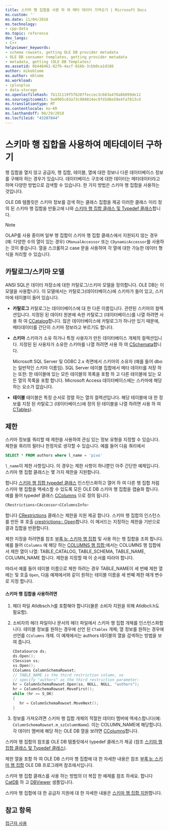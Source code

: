 ```yaml
---
title: 스키마 행 집합을 사용 하 여 메타 데이터 가져오기 | Microsoft Docs
ms.custom: ''
ms.date: 11/04/2016
ms.technology:
- cpp-data
ms.topic: reference
dev_langs:
- C++
helpviewer_keywords:
- schema rowsets, getting OLE DB provider metadata
- OLE DB consumer templates, getting provider metadata
- metadata, getting (OLE DB Templates)
ms.assetid: 6b448461-82fb-4acf-816b-3cbb0ca1d186
author: mikeblome
ms.author: mblome
ms.workload:
- cplusplus
- data-storage
ms.openlocfilehash: 7b131119f5f6207feccec3c683a470a8b099de12
ms.sourcegitcommit: 9a0905c03a73c904014ec9fd3d6e59e4fa7813cd
ms.translationtype: MT
ms.contentlocale: ko-KR
ms.lasthandoff: 08/29/2018
ms.locfileid: "43207844"
---
```

# <a name="obtaining-metadata-with-schema-rowsets"></a>스키마 행 집합을 사용하여 메타데이터 구하기
행 집합을 열지 않고 공급자, 행 집합, 테이블, 열에 대한 정보나 다른 데이터베이스 정보를 구해야 하는 경우가 있습니다. 데이터베이스 구조에 대한 데이터는 메타데이터라고 하며 다양한 방법으로 검색할 수 있습니다. 한 가지 방법은 스키마 행 집합을 사용하는 것입니다.  
  
 OLE DB 템플릿은 스키마 정보를 검색 하는 클래스 집합을 제공 이러한 클래스 미리 정의 된 스키마 행 집합을 만들고에 나와 [스키마 행 집합 클래스 및 Typedef 클래스](../../data/oledb/schema-rowset-classes-and-typedef-classes.md)합니다.  
  
> [!NOTE]
>  OLAP를 사용 중이며 일부 행 집합이 스키마 행 집합 클래스에서 지원되지 않는 경우(예: 다양한 수의 열이 있는 경우) `CManualAccessor` 또는 `CDynamicAccessor`를 사용하는 것이 좋습니다. 열을 스크롤하고 case 문을 사용하여 각 열에 대한 가능한 데이터 형식을 처리할 수 있습니다.  
  
## <a name="catalogschema-model"></a>카탈로그/스키마 모델  
 ANSI SQL은 데이터 저장소에 대한 카탈로그/스키마 모델을 정의합니다. OLE DB는 이 모델을 사용합니다. 이 모델에서는 카탈로그(데이터베이스)에 스키마가 들어 있고, 스키마에 테이블이 들어 있습니다.  
  
-   **카탈로그** 카탈로그는 데이터베이스에 대 한 다른 이름입니다. 관련된 스키마의 컬렉션입니다. 지정된 된 데이터 원본에 속한 카탈로그 (데이터베이스)를 나열 하려면 사용 하 여 [CCatalog](../../data/oledb/ccatalogs-ccataloginfo.md)합니다. 많은 데이터베이스에 카탈로그가 하나만 있기 때문에, 메타데이터를 간단히 스키마 정보라고 부르기도 합니다.  
  
-   **스키마** 스키마가 소유 하거나 특정 사용자가 만든 데이터베이스 개체의 컬렉션입니다. 지정된 된 사용자가 소유한 스키마를 나열 하려면 사용 하 여 [CSchemata](../../data/oledb/cschemata-cschematainfo.md)합니다.  
  
     Microsoft SQL Server 및 ODBC 2.x 측면에서 스키마의 소유자 (예를 들어 dbo는 일반적인 스키마 이름임). SQL Server 테이블 집합에서 메타 데이터를 저장 하는 또한: 한 테이블에 있는 모든 테이블의 목록을 포함 하 고 다른 테이블에 있는 모든 열의 목록을 포함 합니다. Microsoft Access 데이터베이스에는 스키마에 해당하는 요소가 없습니다.  
  
-   **테이블** 테이블은 특정 순서로 정렬 하는 열의 컬렉션입니다. 해당 테이블에 대 한 정보를 지정 된 카탈로그 (데이터베이스)에 정의 된 테이블을 나열 하려면 사용 하 여 [CTables](../../data/oledb/ctables-ctableinfo.md)).  
  
## <a name="restrictions"></a>제한  
 스키마 정보를 쿼리할 때 제한을 사용하여 관심 있는 정보 유형을 지정할 수 있습니다. 제한을 쿼리의 필터나 한정자로 생각할 수 있습니다. 예를 들어 다음 쿼리에서  
  
```sql  
SELECT * FROM authors where l_name = 'pivo'  
```  
  
 `l_name`이 제한 사항입니다. 이 경우는 제한 사항이 하나뿐인 아주 간단한 예제입니다. 스키마 행 집합 클래스는 몇 가지 제한을 지원합니다.  
  
 합니다 [스키마 행 집합 typedef 클래스](../../data/oledb/schema-rowset-classes-and-typedef-classes.md) 인스턴스화하고 열어 하 여 다른 행 집합 처럼 스키마 행 집합을 액세스할 수 있도록 모든 OLE DB 스키마 행 집합을 캡슐화 합니다. 예를 들어 typedef 클래스 [CColumns](../../data/oledb/ccolumns-ccolumnsinfo.md) 으로 정의 됩니다.  
  
```cpp  
CRestrictions<CAccessor<CColumnsInfo>  
```  
  
 합니다 [CRestrictions](../../data/oledb/crestrictions-class.md) 클래스는 제한을 지원 제공 합니다. 스키마 행 집합의 인스턴스를 만든 후 호출 [crestrictions:: Open](../../data/oledb/crestrictions-open.md)합니다. 이 메서드는 지정하는 제한을 기반으로 결과 집합을 반환합니다.  
  
 제한 지정을 하려면를 참조 [부록 b: 스키마 행 집합](/previous-versions/windows/desktop/ms712921\(v=vs.85\)) 및 사용 하는 행 집합을 조회 합니다. 예를 들어 `CColumns` 에 해당 하는 [COLUMNS 행 집합](/previous-versions/windows/desktop/ms723052\(v%3dvs.85\));에서는 COLUMNS 행 집합에서 제한 열이 나열: TABLE_CATALOG, TABLE_SCHEMA, TABLE_NAME, COLUMN_NAME 합니다. 제한을 지정할 때 이 순서를 따라야 합니다.  
  
 따라서 예를 들어 테이블 이름으로 제한 하려는 경우 TABLE_NAME이 세 번째 제한 열에는 및 호출 `Open`, 다음 예제에서와 같이 원하는 테이블 이름을 세 번째 제한 매개 변수로 지정 합니다.  
  
#### <a name="to-use-schema-rowsets"></a>스키마 행 집합을 사용하려면  
  
1.  헤더 파일 Atldbsch.h를 포함해야 합니다(물론 소비자 지원을 위해 Atldbcli.h도 필요함).  
  
2.  소비자의 헤더 파일이나 문서의 헤더 파일에서 스키마 행 집합 개체를 인스턴스화합니다. 테이블 정보를 원하는 경우에 선언 된 `CTables` 개체; 열 정보를 원하는 경우에 선언를 `CColumns` 개체. 이 예제에서는 authors 테이블의 열을 검색하는 방법을 보여 줍니다.  
  
    ```cpp  
    CDataSource ds;  
    ds.Open();  
    CSession ss;  
    ss.Open();  
    CColumns ColumnSchemaRowset;  
    // TABLE_NAME is the third restriction column, so  
    // specify "authors" as the third restriction parameter:  
    hr = ColumnSchemaRowset.Open(ss, NULL, NULL, "authors");  
    hr = ColumnSchemaRowset.MoveFirst();  
    while (hr == S_OK)  
    {  
       hr = ColumnSchemaRowset.MoveNext();  
    }  
    ```  
  
3.  정보를 가져오려면 스키마 행 집합 개체의 적절한 데이터 멤버에 액세스합니다(예: `ColumnSchemaRowset.m_szColumnName`). 이는 COLUMN_NAME에 해당합니다. 각 데이터 멤버에 해당 하는 OLE DB 열을 보려면 [CColumns](../../data/oledb/ccolumns-ccolumnsinfo.md)합니다.  
  
 스키마 행 집합의 참조를 OLE DB 템플릿에서 typedef 클래스가 제공 (참조 [스키마 행 집합 클래스 및 Typedef 클래스](../../data/oledb/schema-rowset-classes-and-typedef-classes.md)).  
  
 제한 열을 포함 하 여 OLE DB 스키마 행 집합에 대 한 자세한 내용은 참조 [부록 b: 스키마 행 집합](/previous-versions/windows/desktop/ms712921\(v=vs.85\)) OLE DB 프로그래머 참조에서입니다.  
  
 스키마 행 집합 클래스를 사용 하는 방법의 더 복잡 한 예제를 참조 하세요. 합니다 [CatDB](https://github.com/Microsoft/VCSamples) 하 고 [DBViewer](https://github.com/Microsoft/VCSamples) 샘플입니다.  
  
 스키마 행 집합에 대 한 공급자 지원에 대 한 자세한 내용은 [스키마 행 집합 지원](../../data/oledb/supporting-schema-rowsets.md)합니다.  
  
## <a name="see-also"></a>참고 항목  
 [접근자 사용](../../data/oledb/using-accessors.md)